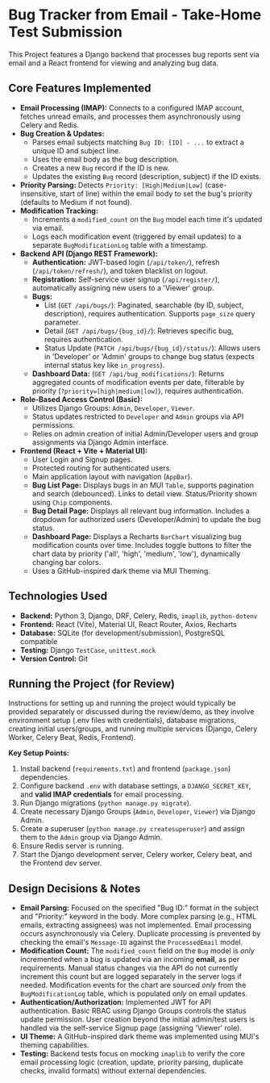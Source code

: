 # Bug Tracker from Email - Take-Home Test Submission

This Project features a Django backend that processes bug reports sent via email and a React frontend for viewing and analyzing bug data.

## Core Features Implemented

*   **Email Processing (IMAP):** Connects to a configured IMAP account, fetches unread emails, and processes them asynchronously using Celery and Redis.
*   **Bug Creation & Updates:**
    *   Parses email subjects matching `Bug ID: [ID] - ...` to extract a unique ID and subject line.
    *   Uses the email body as the bug description.
    *   Creates a new `Bug` record if the ID is new.
    *   Updates the existing `Bug` record (description, subject) if the ID exists.
*   **Priority Parsing:** Detects `Priority: [High|Medium|Low]` (case-insensitive, start of line) within the email body to set the bug's priority (defaults to Medium if not found).
*   **Modification Tracking:**
    *   Increments a `modified_count` on the `Bug` model each time it's updated via email.
    *   Logs each modification event (triggered by email updates) to a separate `BugModificationLog` table with a timestamp.
*   **Backend API (Django REST Framework):**
    *   **Authentication:** JWT-based login (`/api/token/`), refresh (`/api/token/refresh/`), and token blacklist on logout.
    *   **Registration:** Self-service user signup (`/api/register/`), automatically assigning new users to a 'Viewer' group.
    *   **Bugs:**
        *   List (`GET /api/bugs/`): Paginated, searchable (by ID, subject, description), requires authentication. Supports `page_size` query parameter.
        *   Detail (`GET /api/bugs/{bug_id}/`): Retrieves specific bug, requires authentication.
        *   Status Update (`PATCH /api/bugs/{bug_id}/status/`): Allows users in 'Developer' or 'Admin' groups to change bug status (expects internal status key like `in_progress`).
    *   **Dashboard Data:** (`GET /api/bug_modifications/`): Returns aggregated counts of modification events per date, filterable by priority (`?priority=[high|medium|low]`), requires authentication.
*   **Role-Based Access Control (Basic):**
    *   Utilizes Django Groups: `Admin`, `Developer`, `Viewer`.
    *   Status updates restricted to `Developer` and `Admin` groups via API permissions.
    *   Relies on admin creation of initial Admin/Developer users and group assignments via Django Admin interface.
*   **Frontend (React + Vite + Material UI):**
    *   User Login and Signup pages.
    *   Protected routing for authenticated users.
    *   Main application layout with navigation (`AppBar`).
    *   **Bug List Page:** Displays bugs in an MUI `Table`, supports pagination and search (debounced). Links to detail view. Status/Priority shown using `Chip` components.
    *   **Bug Detail Page:** Displays all relevant bug information. Includes a dropdown for authorized users (Developer/Admin) to update the bug status.
    *   **Dashboard Page:** Displays a Recharts `BarChart` visualizing bug modification counts over time. Includes toggle buttons to filter the chart data by priority ('all', 'high', 'medium', 'low'), dynamically changing bar colors.
    *   Uses a GitHub-inspired dark theme via MUI Theming.

## Technologies Used

*   **Backend:** Python 3, Django, DRF, Celery, Redis, `imaplib`, `python-dotenv`
*   **Frontend:** React (Vite), Material UI, React Router, Axios, Recharts
*   **Database:** SQLite (for development/submission), PostgreSQL compatible
*   **Testing:** Django `TestCase`, `unittest.mock`
*   **Version Control:** Git

## Running the Project (for Review)

Instructions for setting up and running the project would typically be provided separately or discussed during the review/demo, as they involve environment setup (.env files with credentials), database migrations, creating initial users/groups, and running multiple services (Django, Celery Worker, Celery Beat, Redis, Frontend).

**Key Setup Points:**

1.  Install backend (`requirements.txt`) and frontend (`package.json`) dependencies.
2.  Configure backend `.env` with database settings, a `DJANGO_SECRET_KEY`, and **valid IMAP credentials** for email processing.
3.  Run Django migrations (`python manage.py migrate`).
4.  Create necessary Django Groups (`Admin`, `Developer`, `Viewer`) via Django Admin.
5.  Create a superuser (`python manage.py createsuperuser`) and assign them to the `Admin` group via Django Admin.
6.  Ensure Redis server is running.
7.  Start the Django development server, Celery worker, Celery beat, and the Frontend dev server.

## Design Decisions & Notes

*   **Email Parsing:** Focused on the specified "Bug ID:" format in the subject and "Priority:" keyword in the body. More complex parsing (e.g., HTML emails, extracting assignees) was not implemented. Email processing occurs asynchronously via Celery. Duplicate processing is prevented by checking the email's `Message-ID` against the `ProcessedEmail` model.
*   **Modification Count:** The `modified_count` field on the `Bug` model is *only* incremented when a bug is updated via an incoming **email**, as per requirements. Manual status changes via the API do not currently increment this count but are logged separately in the server logs if needed. Modification events for the chart are sourced *only* from the `BugModificationLog` table, which is populated *only* on email updates.
*   **Authentication/Authorization:** Implemented JWT for API authentication. Basic RBAC using Django Groups controls the status update permission. User creation beyond the initial admin/test users is handled via the self-service Signup page (assigning 'Viewer' role).
*   **UI Theme:** A GitHub-inspired dark theme was implemented using MUI's theming capabilities.
*   **Testing:** Backend tests focus on mocking `imaplib` to verify the core email processing logic (creation, update, priority parsing, duplicate checks, invalid formats) without external dependencies.


